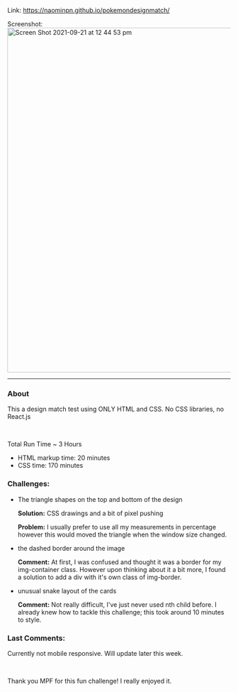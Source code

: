 Link: https://naominpn.github.io/pokemondesignmatch/

Screenshot: 
<br>
<img width="777" alt="Screen Shot 2021-09-21 at 12 44 53 pm" src="https://user-images.githubusercontent.com/83072963/134104015-3f181512-feb6-41e0-a705-57816cfb0c7f.png">

<hr>
<h3>About</h3>
<p>This a design match test using ONLY HTML and CSS. No CSS libraries, no React.js</p>

<br>
<p>Total Run Time ~ 3 Hours</p>
    <ul>
        <li> HTML markup time: 20 minutes </li>
        <li> CSS time: 170 minutes </li>
    </ul>


<h3>Challenges:</h3>
    <ul>
        <li>The triangle shapes on the top and bottom of the design
              <p><b>Solution:</b> CSS drawings and a bit of pixel pushing </p>
              <p><b>Problem:</b> I usually prefer to use all my measurements in percentage however this would moved the triangle when the window size changed. </p></li>
        <li> the dashed border around the image
            <p><b>Comment:</b> At first, I was confused and thought it was a border for my img-container class. However upon thinking about it a bit more, I found a solution to add a div with it's own class of img-border. </p> </li>
        <li> unusual snake layout of the cards
            <p><b>Comment:</b> Not really difficult, I've just never used nth child before. I already knew how to tackle this challenge; this took around 10 minutes to style. </p>
         </li>
    </ul>


<h3>Last Comments:</h3>
<p> Currently not mobile responsive. Will update later this week. </p>
<br>
<p> Thank you MPF for this fun challenge! I really enjoyed it. </p>
